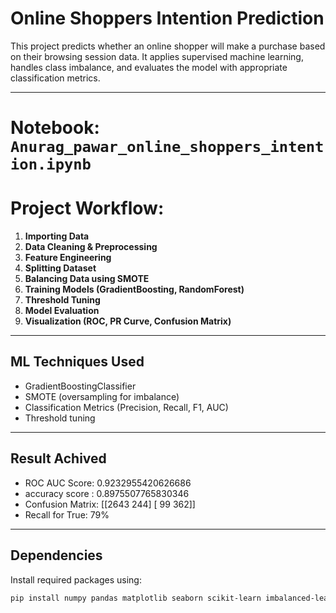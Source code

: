 # Online Shoppers Intention Prediction

This project predicts whether an online shopper will make a purchase based on their browsing session data. It applies supervised machine learning, handles class imbalance, and evaluates the model with appropriate classification metrics.

---

# Notebook: `Anurag_pawar_online_shoppers_intention.ipynb`

# Project Workflow:

1. **Importing Data**
2. **Data Cleaning & Preprocessing**
3. **Feature Engineering**
4. **Splitting Dataset**
5. **Balancing Data using SMOTE**
6. **Training Models (GradientBoosting, RandomForest)**
8. **Threshold Tuning**
9. **Model Evaluation**
10. **Visualization (ROC, PR Curve, Confusion Matrix)**

---

## ML Techniques Used

- GradientBoostingClassifier
- SMOTE (oversampling for imbalance)
- Classification Metrics (Precision, Recall, F1, AUC)
- Threshold tuning
---
## Result Achived

- ROC AUC Score: 0.9232955420626686
- accuracy score : 0.8975507765830346
- Confusion Matrix:
        [[2643  244]
         [  99  362]]
- Recall for True: 79%
---

## Dependencies

Install required packages using:

```bash
pip install numpy pandas matplotlib seaborn scikit-learn imbalanced-learn
